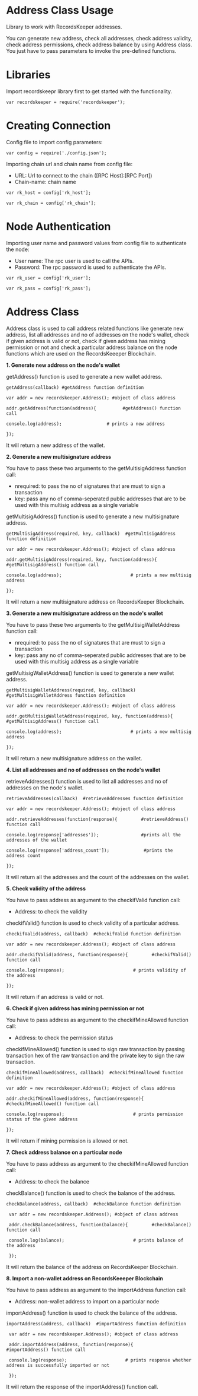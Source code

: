 Address Class Usage 
========================

Library to work with RecordsKeeper addresses.

You can generate new address, check all addresses, check address
validity, check address permissions, check address balance by using
Address class. You just have to pass parameters to invoke the
pre-defined functions.

Libraries
=========

Import recordskeepr library first to get started with the functionality.

``` {.sourceCode .python}
var recordskeeper = require('recordskeeper');  
```

Creating Connection
===================

Config file to import config parameters:

``` {.sourceCode .python}
var config = require('./config.json');
```

Importing chain url and chain name from config file:

-   URL: Url to connect to the chain (\[RPC Host\]:\[RPC Port\])
-   Chain-name: chain name

``` {.sourceCode .python}
var rk_host = config['rk_host'];

var rk_chain = config['rk_chain'];
```

Node Authentication
===================

Importing user name and password values from config file to authenticate
the node:

-   User name: The rpc user is used to call the APIs.
-   Password: The rpc password is used to authenticate the APIs.

``` {.sourceCode .python}
var rk_user = config['rk_user'];

var rk_pass = config['rk_pass'];
```

Address Class
=============

<div class="Address">

Address class is used to call address related functions like generate
new address, list all addresses and no of addresses on the node's
wallet, check if given address is valid or not, check if given address
has mining permission or not and check a particular address balance on
the node functions which are used on the RecordsKeeeper Blockchain.

</div>

**1. Generate new address on the node's wallet**

getAddress() function is used to generate a new wallet address.

``` {.sourceCode .python}
getAddress(callback) #getAddress function definition 

var addr = new recordskeeper.Address(); #object of class address

addr.getAddress(function(address){          #getAddress() function call   

console.log(address);                 # prints a new address

}); 
```

It will return a new address of the wallet.

**2. Generate a new multisignature address**

You have to pass these two arguments to the getMultisigAddress function
call:

-   nrequired: to pass the no of signatures that are must to sign a
    transaction
-   key: pass any no of comma-seperated public addresses that are to be
    used with this multisig address as a single variable

getMultisigAddress() function is used to generate a new multisignature
address.

``` {.sourceCode .python}
getMultisigAddress(required, key, callback)  #getMultisigAddress function definition

var addr = new recordskeeper.Address(); #object of class address 

addr.getMultisigAddress(required, key, function(address){           #getMultisigAddress() function call   

console.log(address);                          # prints a new multisig address

}); 
```

It will return a new multisignature address on RecordsKeeper Blockchain.

**3. Generate a new multisignature address on the node's wallet**

You have to pass these two arguments to the getMultisigWalletAddress
function call:

-   nrequired: to pass the no of signatures that are must to sign a
    transaction
-   key: pass any no of comma-seperated public addresses that are to be
    used with this multisig address as a single variable

getMultisigWalletAddress() function is used to generate a new wallet
address.

``` {.sourceCode .python}
getMultisigWalletAddress(required, key, callback)  #getMultisigWalletAddress function definition

var addr = new recordskeeper.Address(); #object of class address 

addr.getMultisigWalletAddress(required, key, function(address){         #getMultisigAddress() function call   

console.log(address);                          # prints a new multisig address

}); 
```

It will return a new multisignature address on the wallet.

**4. List all addresses and no of addresses on the node's wallet**

retrieveAddresses() function is used to list all addresses and no of
addresses on the node's wallet.

``` {.sourceCode .python}
retrieveAddresses(callback)  #retrieveAddresses function definition

var addr = new recordskeeper.Address(); #object of class address 

addr.retrieveAddresses(function(response){         #retrieveAddress() function call   

console.log(response['addresses']);                #prints all the addresses of the wallet

console.log(response['address_count']);             #prints the address count

});
```

It will return all the addresses and the count of the addresses on the
wallet.

**5. Check validity of the address**

You have to pass address as argument to the checkifValid function call:

-   Address: to check the validity

checkifValid() function is used to check validity of a particular
address.

``` {.sourceCode .python}
checkifValid(address, callback)  #checkifValid function definition

var addr = new recordskeeper.Address(); #object of class address 

addr.checkifValid(address, function(response){         #checkifValid() function call   

console.log(response);                          # prints validity of the address

});
```

It will return if an address is valid or not.

**6. Check if given address has mining permission or not**

You have to pass address as argument to the checkifMineAllowed function
call:

-   Address: to check the permission status

checkifMineAllowed() function is used to sign raw transaction by passing
transaction hex of the raw transaction and the private key to sign the
raw transaction.

``` {.sourceCode .python}
checkifMineAllowed(address, callback)  #checkifMineAllowed function definition

var addr = new recordskeeper.Address(); #object of class address 

addr.checkifMineAllowed(address, function(response){         #checkifMineAllowed() function call   

console.log(response);                          # prints permission status of the given address

});
```

It will return if mining permission is allowed or not.

**7. Check address balance on a particular node**

You have to pass address as argument to the checkifMineAllowed function
call:

-   Address: to check the balance

checkBalance() function is used to check the balance of the address.

``` {.sourceCode .python}
checkBalance(address, callback)  #checkBalance function definition

 var addr = new recordskeeper.Address(); #object of class address 

 addr.checkBalance(address, function(balance){         #checkBalance() function call   

 console.log(balance);                          # prints balance of the address 

 }); 
```

It will return the balance of the address on RecordsKeeper Blockchain.

**8. Import a non-wallet address on RecordsKeeeper Blockchain**

You have to pass address as argument to the importAddress function call:

-   Address: non-wallet address to import on a particular node

importAddress() function is used to check the balance of the address.

``` {.sourceCode .python}
importAddress(address, callback)  #importAddress function definition

 var addr = new recordskeeper.Address(); #object of class address 

 addr.importAddress(address, function(response){         #importAddress() function call   

 console.log(response);                      # prints response whether address is successfully imported or not 

 });  
```

It will return the response of the importAddress() function call.
